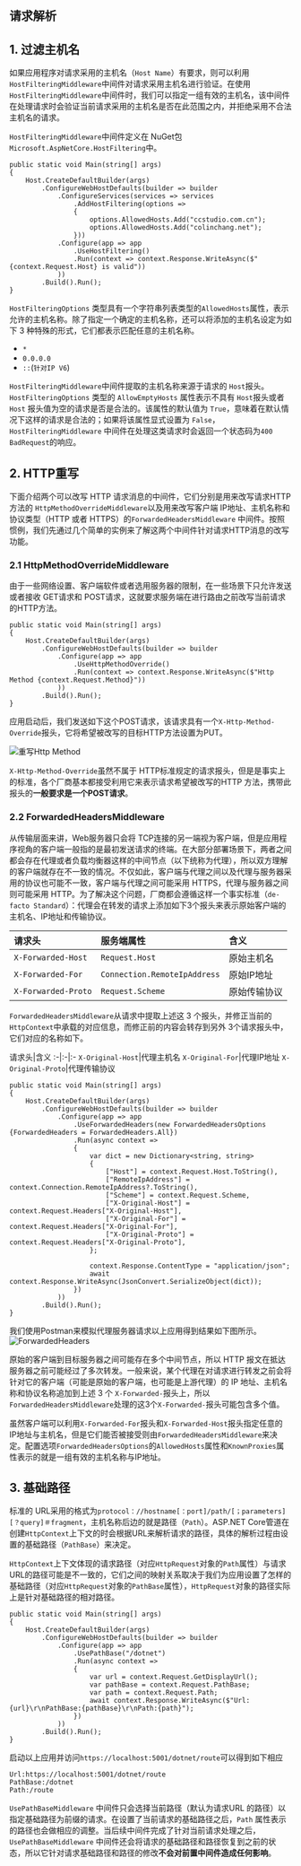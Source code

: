 ## 请求解析

## 1. 过滤主机名
如果应用程序对请求采用的主机名（`Host Name`）有要求，则可以利用`HostFilteringMiddleware`中间件对请求采用主机名进行验证。在使用`HostFilteringMiddleware`中间件时，我们可以指定一组有效的主机名，该中间件在处理请求时会验证当前请求采用的主机名是否在此范围之内，并拒绝采用不合法主机名的请求。 

`HostFilteringMiddleware`中间件定义在 NuGet包`Microsoft.AspNetCore.HostFiltering`中。

```csharp{6-9,12}
public static void Main(string[] args)
{
    Host.CreateDefaultBuilder(args)
        .ConfigureWebHostDefaults(builder => builder
            .ConfigureServices(services => services
                .AddHostFiltering(options =>
                {
                    options.AllowedHosts.Add("ccstudio.com.cn");
                    options.AllowedHosts.Add("colinchang.net");
                }))
            .Configure(app => app
                .UseHostFiltering()
                .Run(context => context.Response.WriteAsync($"{context.Request.Host} is valid"))
            ))
        .Build().Run();
}
```
`HostFilteringOptions` 类型具有一个字符串列表类型的`AllowedHosts`属性，表示允许的主机名称。除了指定一个确定的主机名称，还可以将添加的主机名设定为如下 3 种特殊的形式，它们都表示匹配任意的主机名称。

* `*`
* `0.0.0.0`
* `::`(`针对IP V6`)

`HostFilteringMiddleware`中间件提取的主机名称来源于请求的 `Host`报头。`HostFilteringOptions` 类型的 `AllowEmptyHosts` 属性表示不具有 `Host`报头或者`Host` 报头值为空的请求是否是合法的。该属性的默认值为 `True`，意味着在默认情况下这样的请求是合法的；如果将该属性显式设置为 `False`，`HostFilteringMiddleware` 中间件在处理这类请求时会返回一个状态码为`400 BadRequest`的响应。

## 2. HTTP重写
下面介绍两个可以改写 HTTP 请求消息的中间件，它们分别是用来改写请求HTTP方法的 `HttpMethodOverrideMiddleware`以及用来改写客户端 IP地址、主机名称和协议类型（HTTP 或者 HTTPS）的`ForwardedHeadersMiddleware` 中间件。按照惯例，我们先通过几个简单的实例来了解这两个中间件针对请求HTTP消息的改写功能。
### 2.1 HttpMethodOverrideMiddleware
由于一些网络设置、客户端软件或者选用服务器的限制，在一些场景下只允许发送或者接收 GET请求和 POST请求，这就要求服务端在进行路由之前改写当前请求的HTTP方法。

```csharp{6}
public static void Main(string[] args)
{
    Host.CreateDefaultBuilder(args)
        .ConfigureWebHostDefaults(builder => builder
            .Configure(app => app
                .UseHttpMethodOverride()
                .Run(context => context.Response.WriteAsync($"Http Method {context.Request.Method}"))
            ))
        .Build().Run();
}
```

应用启动后，我们发送如下这个POST请求，该请求具有一个`X-Http-Method-Override`报头，它将希望被改写的目标HTTP方法设置为PUT。

![重写Http Method](https://i.loli.net/2021/04/01/hwjQxgqCNGMXUVu.png)

`X-Http-Method-Override`虽然不属于 HTTP标准规定的请求报头，但是是事实上的标准，各个厂商基本都接受利用它来表示请求希望被改写的HTTP 方法，携带此报头的**一般要求是一个POST请求**。

### 2.2 ForwardedHeadersMiddleware
从传输层面来讲，Web服务器只会将 TCP连接的另一端视为客户端，但是应用程序视角的客户端一般指的是最初发送请求的终端。在大部分部署场景下，两者之间都会存在代理或者负载均衡器这样的中间节点（以下统称为代理），所以双方理解的客户端就存在不一致的情况。不仅如此，客户端与代理之间以及代理与服务器采用的协议也可能不一致，客户端与代理之间可能采用 HTTPS，代理与服务器之间则可能采用 HTTP。为了解决这个问题，厂商都会遵循这样一个事实标准（`de-facto Standard`）：代理会在转发的请求上添加如下3个报头来表示原始客户端的主机名、IP地址和传输协议。

请求头|服务端属性|含义
:-|:-|:-
`X-Forwarded-Host`|`Request.Host`|原始主机名
`X-Forwarded-For`|`Connection.RemoteIpAddress`|原始IP地址
`X-Forwarded-Proto`|`Request.Scheme`|原始传输协议

`ForwardedHeadersMiddleware`从请求中提取上述这 3 个报头，并修正当前的`HttpContext`中承载的对应信息，而修正前的内容会转存到另外 3个请求报头中，它们对应的名称如下。

请求头|含义
:-|:-|:-
`X-Original-Host`|代理主机名
`X-Original-For`|代理IP地址
`X-Original-Proto`|代理传输协议

```csharp{6,11-16}
public static void Main(string[] args)
{
    Host.CreateDefaultBuilder(args)
        .ConfigureWebHostDefaults(builder => builder
            .Configure(app => app
                .UseForwardedHeaders(new ForwardedHeadersOptions {ForwardedHeaders = ForwardedHeaders.All})
                .Run(async context =>
                {
                    var dict = new Dictionary<string, string>
                    {
                        ["Host"] = context.Request.Host.ToString(),
                        ["RemoteIpAddress"] = context.Connection.RemoteIpAddress?.ToString(),
                        ["Scheme"] = context.Request.Scheme,
                        ["X-Original-Host"] = context.Request.Headers["X-Original-Host"],
                        ["X-Original-For"] = context.Request.Headers["X-Original-For"],
                        ["X-Original-Proto"] = context.Request.Headers["X-Original-Proto"],
                    };

                    context.Response.ContentType = "application/json";
                    await context.Response.WriteAsync(JsonConvert.SerializeObject(dict));
                })
            ))
        .Build().Run();
}
```
我们使用Postman来模拟代理服务器请求以上应用得到结果如下图所示。
![ForwardedHeaders](https://i.loli.net/2021/04/01/1DI2To6KYveLzwP.png)

原始的客户端到目标服务器之间可能存在多个中间节点，所以 HTTP 报文在抵达服务器之前可能经过了多次转发。一般来说，某个代理在对请求进行转发之前会将针对它的客户端（可能是原始的客户端，也可能是上游代理）的 IP 地址、主机名称和协议名称追加到上述 3 个 `X-Forwarded-`报头上，所以`ForwardedHeadersMiddleware`处理的这3个`X-Forwarded-`报头可能包含多个值。

虽然客户端可以利用`X-Forwarded-For`报头和`X-Forwarded-Host`报头指定任意的 IP地址与主机名，但是它们能否被接受则由`ForwardedHeadersMiddleware`来决定。配置选项`ForwardedHeadersOptions`的`AllowedHosts`属性和`KnownProxies`属性表示的就是一组有效的主机名称与IP地址。

## 3. 基础路径
标准的 URL采用的格式为`protocol：//hostname[：port]/path/[；parameters][？query]＃fragment`，主机名称后边的就是路径（`Path`）。ASP.NET Core管道在创建`HttpContext`上下文的时会根据URL来解析请求的路径，具体的解析过程由设置的基础路径（`PathBase`）来决定。

`HttpContext`上下文体现的请求路径（对应`HttpRequest`对象的`Path`属性）与请求URL的路径可能是不一致的，它们之间的映射关系取决于我们为应用设置了怎样的基础路径（对应`HttpRequest`对象的`PathBase`属性），`HttpRequest`对象的路径实际上是针对基础路径的相对路径。

```csharp{6}
public static void Main(string[] args)
{
    Host.CreateDefaultBuilder(args)
        .ConfigureWebHostDefaults(builder => builder
            .Configure(app => app
                .UsePathBase("/dotnet")
                .Run(async context =>
                {
                    var url = context.Request.GetDisplayUrl();
                    var pathBase = context.Request.PathBase;
                    var path = context.Request.Path;
                    await context.Response.WriteAsync($"Url:{url}\r\nPathBase:{pathBase}\r\nPath:{path}");
                })
            ))
        .Build().Run();
}
```
启动以上应用并访问`https://localhost:5001/dotnet/route`可以得到如下相应
```
Url:https://localhost:5001/dotnet/route
PathBase:/dotnet
Path:/route
```

`UsePathBaseMiddleware` 中间件只会选择当前路径（默认为请求URL 的路径）以指定基础路径为前缀的请求。在设置了当前请求的基础路径之后，`Path` 属性表示的路径也会做相应的调整。当后续中间件完成了针对当前请求处理之后，`UsePathBaseMiddleware` 中间件还会将请求的基础路径和路径恢复到之前的状态，所以它针对请求基础路径和路径的修改**不会对前置中间件造成任何影响**。